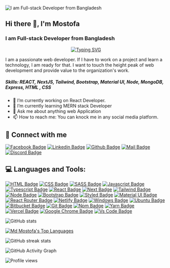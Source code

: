 
![I am Full-stack Developer from Bangladesh](https://media-exp1.licdn.com/dms/image/C4D16AQF2uu2YSL5xjQ/profile-displaybackgroundimage-shrink_350_1400/0/1653893555714?e=1659571200&v=beta&t=kuMptB5oPbH57m8bNY48mmF-2N_HIGpS0IzwSsKciTs)

## Hi there 👋, I'm Mostofa
### I am Full-stack Developer from Bangladesh

<p dir="auto" align="center"><a href="https://git.io/typing-svg" rel="nofollow"><img src="https://camo.githubusercontent.com/31e3180147b374744f3bd732e84d07f3c1ed3d6ecee18e3d2134764e4511716c/68747470733a2f2f726561646d652d747970696e672d7376672e6865726f6b756170702e636f6d3f636f6c6f723d2532333336424346372673697a653d32322663656e7465723d747275652677696474683d353530266c696e65733d48656c6c6f2532432b677579732532432b49276d2b612b4d45524e2b537461636b2b446576656c6f7065723b416e642b49276d2b616c776179732b72656164792b746f2b636f6c6c61626f726174652b776974682b796f75" alt="Typing SVG" data-canonical-src="https://readme-typing-svg.herokuapp.com?color=%2336BCF7&amp;size=22&amp;center=true&amp;width=550&amp;lines=Hello%2C+guys%2C+I'm+a+MERN+Stack+Developer;And+I'm+always+ready+to+collaborate+with+you" style="max-width: 100%;"></a></p>

I am a passionate web developer. If I have to work on a project and learn a technology, I am ready for that. I want to touch the height peak of web development and provide value to the organization's work.

##### Skills: REACT, NextJS, Tailwind, Bootstrap, Material UI, Node, MongoDB, Express,  HTML , CSS

- 🔭 I’m currently working on React Developer. 
- 🌱 I’m currently learning MERN stack Developer 
- 💬 Ask me about anything web Application 
- 📫 How to reach me: You can knock me in any social media platform. 

## 🚀 Connect with me
[![Facebook Badge](https://img.shields.io/badge/Facebook-1877F2?style=for-the-badge&logo=facebook&logoColor=white)](https://www.facebook.com/sujon554/)
[![Linkedin Badge](https://img.shields.io/badge/LinkedIn-0077B5?style=for-the-badge&logo=linkedin&logoColor=white)](https://www.linkedin.com/in/sujon554)
[![Github Badge](https://img.shields.io/badge/GitHub-100000?style=for-the-badge&logo=github&logoColor=white)](https://github.com/sujon554)
[![Mail Badge](https://img.shields.io/badge/Gmail-D14836?style=for-the-badge&logo=gmail&logoColor=white)](mailto:mr.sujon554@gmail.com)
[![Discord Badge](https://img.shields.io/badge/Discord-7289DA?style=for-the-badge&logo=discord&logoColor=white)](https://discordapp.com/users/sujon#0262)





## 💻 Languages and Tools:

[![HTML Badge](https://img.shields.io/badge/HTML5-E34F26?style=for-the-badge&logo=html5&logoColor=white)](https://github.com/sujon554)
[![CSS Badge](https://img.shields.io/badge/CSS3-1572B6?style=for-the-badge&logo=css3&logoColor=white)](https://github.com/sujon554)
[![SASS Badge](https://img.shields.io/badge/Sass-CC6699?style=for-the-badge&logo=sass&logoColor=white)](https://github.com/sujon554)
[![Javascript Badge](https://img.shields.io/badge/JavaScript-F7DF1E?style=for-the-badge&logo=javascript&logoColor=black)](https://github.com/sujon554)
[![Typescript Badge](https://img.shields.io/badge/typeScript-0078D6?style=for-the-badge&logo=typeScript&logoColor=white)](https://github.com/sujon554)
[![React Badge](https://img.shields.io/badge/React-20232A?style=for-the-badge&logo=react&logoColor=61DAFB)](https://github.com/sujon554)
[![Next Badge](https://img.shields.io/badge/NextJS-000?style=for-the-badge&logo=nextjs&logoColor=61DAFB)](https://github.com/sujon554)
[![Tailwind Badge](https://img.shields.io/badge/Tailwind_CSS-38B2AC?style=for-the-badge&logo=tailwind-css&logoColor=white)](https://github.com/sujon554)
[![Node Badge](https://img.shields.io/badge/Node.js-43853D?style=for-the-badge&logo=node.js&logoColor=white)](https://github.com/sujon554)
[![Bootstrap Badge](https://img.shields.io/badge/Bootstrap-563D7C?style=for-the-badge&logo=bootstrap&logoColor=white)](https://github.com/sujon554)
[![Styled Badge](https://img.shields.io/badge/styled--components-DB7093?style=for-the-badge&logo=styled-components&logoColor=white)](https://github.com/sujon554)
[![Material UI Badge](https://img.shields.io/badge/Material--UI-0081CB?style=for-the-badge&logo=material-ui&logoColor=white)](https://github.com/sujon554)
[![React Router Badge](https://img.shields.io/badge/React_Router-CA4245?style=for-the-badge&logo=react-router&logoColor=white)](https://github.com/sujon554)
[![Netlify Badge](https://img.shields.io/badge/Netlify-00C7B7?style=for-the-badge&logo=netlify&logoColor=white)](https://github.com/sujon554)
[![Windows Badge](https://img.shields.io/badge/Windows-0078D6?style=for-the-badge&logo=windows&logoColor=white)](https://github.com/sujon554)
[![Ubuntu Badge](https://img.shields.io/badge/Ubuntu-E95420?style=for-the-badge&logo=ubuntu&logoColor=white)](https://github.com/sujon554)
[![Bitbucket Badge](https://img.shields.io/badge/Bitbucket-330F63?style=for-the-badge&logo=bitbucket&logoColor=white)](https://github.com/sujon554)
[![Git Badge](https://img.shields.io/badge/git-f34f29?style=for-the-badge&logo=git&logoColor=white)](https://github.com/sujon554)
[![Npm Badge](https://img.shields.io/badge/npm-d7141a?style=for-the-badge&logo=npm&logoColor=white)](https://github.com/sujon554)
[![Yarn Badge](https://img.shields.io/badge/yarn-0078D6?style=for-the-badge&logo=yarn&logoColor=white)](https://github.com/sujon554)
[![Vercel Badge](https://img.shields.io/badge/vercel-000?style=for-the-badge&logo=vercel&logoColor=white)](https://github.com/sujon554)
[![Google Chrome Badge](https://img.shields.io/badge/google_chrome-556532?style=for-the-badge&logo=googlechrome&logoColor=white)](https://github.com/sujon554)
[![Vs Code Badge](https://img.shields.io/badge/Visual_Studio_Code-0078D6?style=for-the-badge&logo=visualstudiocode&logoColor=white)](https://github.com/sujon554)


![GitHub stats](https://github-readme-stats.vercel.app/api?username=sujon554&show_icons=true&theme=radical)

<a href="https://github.com/sujon554/github-readme-stats"><img alt="Md Mostofa's Top Languages" src="https://github-readme-stats.vercel.app/api/top-langs/?username=sujon554&langs_count=8&count_private=true&layout=compact&theme=react&hide_border=true&bg_color=0D1117" /></a>



<!-- [![Top Langs](https://github-readme-stats.vercel.app/api/top-langs/?username=sujon554)](https://github.com/anuraghazra/github-readme-stats) -->


![GitHub streak stats](https://github-readme-streak-stats.herokuapp.com/?user=sujon554)  

![GitHub Activity Graph](https://activity-graph.herokuapp.com/graph?username=sujon554)  



![Profile views](https://gpvc.arturio.dev/sujon554)  
